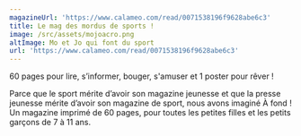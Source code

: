 ```yaml
---
magazineUrl: 'https://www.calameo.com/read/0071538196f9628abe6c3'
title: Le mag des mordus de sports !
image: /src/assets/mojoacro.png
altImage: Mo et Jo qui font du sport
url: 'https://www.calameo.com/read/0071538196f9628abe6c3'
---
```


60 pages pour lire, s’informer, bouger, s'amuser et 1 poster pour rêver ! 

Parce que le sport mérite d’avoir son magazine jeunesse et que la presse jeunesse mérite d’avoir son magazine de sport, nous avons imaginé À fond ! Un magazine imprimé de 60 pages, pour toutes les petites filles et les petits garçons de 7 à 11 ans.
